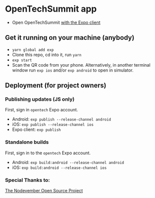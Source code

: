 # OpenTechSummit app

- Open OpenTechSummit [with the Expo client](https://expo.io/@benmort/open-tech-summit-app)

## Get it running on your machine (anybody)

- `yarn global add exp`
- Clone this repo, cd into it, run `yarn`
- `exp start`
- Scan the QR code from your phone. Alternatively, in another terminal window run `exp ios` and/or `exp android` to open in simulator.

## Deployment (for project owners)

### Publishing updates (JS only)

First, sign in `opentech` Expo account.

- Android: `exp publish --release-channel android`
- iOS: `exp publish --release-channel ios`
- Expo client: `exp publish`

### Standalone builds

First, sign in to the `opentech` Expo account.

- Android: `exp build:android --release-channel android`
- iOS: `exp build:android --release-channel ios`

### Special Thanks to:
[The Nodevember Open Source Project](https://github.com/nodevember/nodevember-2017-mobile)